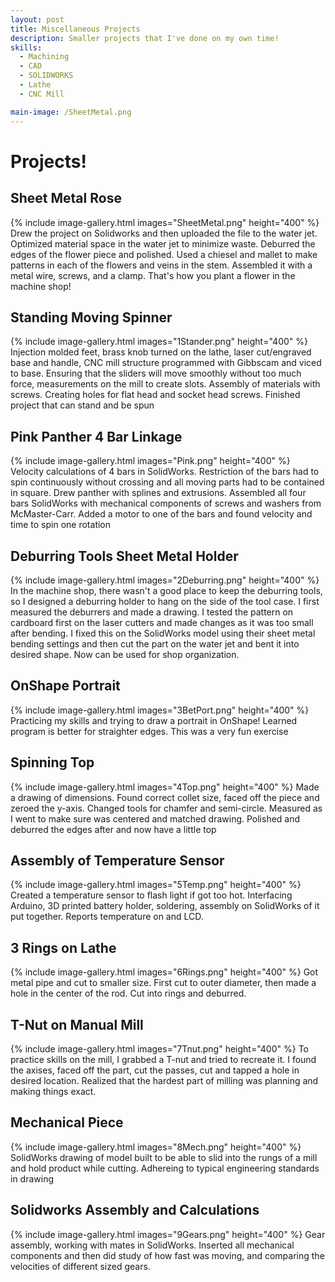 ```yaml
---
layout: post
title: Miscellaneous Projects
description: Smaller projects that I've done on my own time!
skills: 
  - Machining
  - CAD
  - SOLIDWORKS
  - Lathe
  - CNC Mill

main-image: /SheetMetal.png
---
```


# Projects!

## Sheet Metal Rose
{% include image-gallery.html images="SheetMetal.png" height="400" %} 
Drew the project on Solidworks and then uploaded the file to the water jet. Optimized material space in the water jet to minimize waste. Deburred the edges of the flower piece and polished. Used a chiesel and mallet to make patterns in each of the flowers and veins in the stem. Assembled it with a metal wire, screws, and a clamp. That's how you plant a flower in the machine shop!

## Standing Moving Spinner
{% include image-gallery.html images="1Stander.png" height="400" %} 
Injection molded feet, brass knob turned on the lathe, laser cut/engraved base and handle, CNC mill structure programmed with Gibbscam and viced to base. Ensuring that the sliders will move smoothly without too much force, measurements on the mill to create slots. Assembly of materials with screws. Creating holes for flat head and socket head screws. 
Finished project that can stand and be spun   

## Pink Panther 4 Bar Linkage
{% include image-gallery.html images="Pink.png" height="400" %} 
Velocity calculations of 4 bars in SolidWorks. Restriction of the bars had to spin continuously without crossing and all moving parts had to be contained in square.
Drew panther with splines and extrusions. Assembled all four bars SolidWorks with mechanical components of screws and washers from McMaster-Carr. Added a motor to one of the bars and found velocity and time to spin one rotation  

## Deburring Tools Sheet Metal Holder
{% include image-gallery.html images="2Deburring.png" height="400" %} 
In the machine shop, there wasn't a good place to keep the deburring tools, so I designed a deburring holder to hang on the side of the tool case. I first measured the deburrers and made a drawing. I tested the pattern on cardboard first on the laser cutters and made changes as it was too small after bending. I fixed this on the SolidWorks model using their sheet metal bending settings and then cut the part on the water jet and bent it into desired shape. Now can be used for shop organization.  

## OnShape Portrait
{% include image-gallery.html images="3BetPort.png" height="400" %} 
Practicing my skills and trying to draw a portrait in OnShape! Learned program is better for straighter edges. This was a very fun exercise  

## Spinning Top
{% include image-gallery.html images="4Top.png" height="400" %} 
Made a drawing of dimensions. Found correct collet size, faced off the piece and zeroed the y-axis. Changed tools for chamfer and semi-circle. Measured as I went to make sure was centered and matched drawing. Polished and deburred the edges after and now have a little top  

## Assembly of Temperature Sensor
{% include image-gallery.html images="5Temp.png" height="400" %} 
Created a temperature sensor to flash light if got too hot. Interfacing Arduino, 3D printed battery holder, soldering, assembly on SolidWorks of it put together. Reports temperature on and LCD.  

## 3 Rings on Lathe
{% include image-gallery.html images="6Rings.png" height="400" %} 
Got metal pipe and cut to smaller size. First cut to outer diameter, then made a hole in the center of the rod. Cut into rings and deburred.  

## T-Nut on Manual Mill
{% include image-gallery.html images="7Tnut.png" height="400" %} 
To practice skills on the mill, I grabbed a T-nut and tried to recreate it. I found the axises, faced off the part, cut the passes, cut and tapped a hole in desired location. Realized that the hardest part of milling was planning and making things exact.  

## Mechanical Piece
{% include image-gallery.html images="8Mech.png" height="400" %} 
SolidWorks drawing of model built to be able to slid into the rungs of a mill and hold product while cutting. Adhereing to typical engineering standards in drawing  

## Solidworks Assembly and Calculations
{% include image-gallery.html images="9Gears.png" height="400" %} 
Gear assembly, working with mates in SolidWorks. Inserted all mechanical components and then did study of how fast was moving, and comparing the velocities of different sized gears.  
